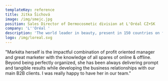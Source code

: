 ```yaml
---
templateKey: reference
title: Jitka Šichová
image: /img/smejc.jpg
position: Sales Director of Dermocosmetic division at L'Oréal CZ+SK
company: 'L''Oréal '
description: 'The world leader in beauty, present in 150 countries on five continents. '
logo: /img/loreal.svg
---
```

"Markéta herself is the impactful combination of profit oriented manager and great marketer with the knowledge of all spares of online & offline. Beyond being perfectly organized, she has been always delivering prompt and tangible results while developing the business relationships with our main B2B clients. I was really happy to have her in our team."
